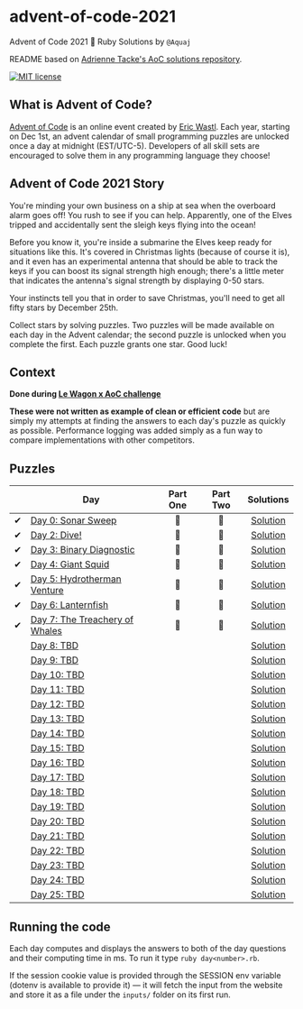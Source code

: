 # advent-of-code-2021
Advent of Code 2021 🎄 Ruby Solutions by `@Aquaj`

README based on [Adrienne Tacke's AoC solutions repository](https://github.com/adriennetacke/advent-of-code-2020).

[![MIT license](https://img.shields.io/badge/License-MIT-blue.svg)](https://opensource.org/licenses/MIT)

## What is Advent of Code?
[Advent of Code](http://adventofcode.com) is an online event created by [Eric Wastl](https://twitter.com/ericwastl).
Each year, starting on Dec 1st, an advent calendar of small programming puzzles are unlocked once a day at midnight
(EST/UTC-5). Developers of all skill sets are encouraged to solve them in any programming language they choose!

## Advent of Code 2021 Story

You're minding your own business on a ship at sea when the overboard alarm goes off! You rush to see if you can help. Apparently, one of the Elves tripped and accidentally sent the sleigh keys flying into the ocean!

Before you know it, you're inside a submarine the Elves keep ready for situations like this. It's covered in Christmas lights (because of course it is), and it even has an experimental antenna that should be able to track the keys if you can boost its signal strength high enough; there's a little meter that indicates the antenna's signal strength by displaying 0-50 stars.

Your instincts tell you that in order to save Christmas, you'll need to get all fifty stars by December 25th.

Collect stars by solving puzzles. Two puzzles will be made available on each day in the Advent calendar; the second puzzle is unlocked when you complete the first. Each puzzle grants one star. Good luck!

## Context

**Done during [Le Wagon x AoC challenge](http://lewagon-aoc.herokuapp.com/)**

**These were not written as example of clean or efficient code** but are simply my attempts at finding the answers to
each day's puzzle as quickly as possible. Performance logging was added simply as a fun way to compare implementations
with other competitors.

## Puzzles

<!-- On-hand emojis: ✔ 🌟 -->
|       | Day                                                                   | Part One | Part Two | Solutions
| :---: | -----                                                                 | :------: | :------: | :---:
| ✔     | [Day 0: Sonar Sweep](https://adventofcode.com/2021/day/1)             |    🌟    |    🌟    | [Solution](day-01.rb)
| ✔     | [Day 2: Dive!](https://adventofcode.com/2021/day/2)                   |    🌟    |    🌟    | [Solution](day-02.rb)
| ✔     | [Day 3: Binary Diagnostic](https://adventofcode.com/2021/day/3)       |    🌟    |    🌟    | [Solution](day-03.rb)
| ✔     | [Day 4: Giant Squid](https://adventofcode.com/2021/day/4)             |    🌟    |    🌟    | [Solution](day-04.rb)
| ✔     | [Day 5: Hydrotherman Venture](https://adventofcode.com/2021/day/5)    |    🌟    |    🌟    | [Solution](day-05.rb)
| ✔     | [Day 6: Lanternfish](https://adventofcode.com/2021/day/6)             |    🌟    |    🌟    | [Solution](day-06.rb)
| ✔     | [Day 7: The Treachery of Whales](https://adventofcode.com/2021/day/7) |    🌟    |    🌟    | [Solution](day-07.rb)
|       | [Day 8: TBD](https://adventofcode.com/2021/day/8)                     |          |          | [Solution](day-08.rb)
|       | [Day 9: TBD](https://adventofcode.com/2021/day/9)                     |          |          | [Solution](day-09.rb)
|       | [Day 10: TBD](https://adventofcode.com/2021/day/10)                   |          |          | [Solution](day-10.rb)
|       | [Day 11: TBD](https://adventofcode.com/2021/day/11)                   |          |          | [Solution](day-11.rb)
|       | [Day 12: TBD](https://adventofcode.com/2021/day/12)                   |          |          | [Solution](day-12.rb)
|       | [Day 13: TBD](https://adventofcode.com/2021/day/13)                   |          |          | [Solution](day-13.rb)
|       | [Day 14: TBD](https://adventofcode.com/2021/day/14)                   |          |          | [Solution](day-14.rb)
|       | [Day 15: TBD](https://adventofcode.com/2021/day/15)                   |          |          | [Solution](day-15.rb)
|       | [Day 16: TBD](https://adventofcode.com/2021/day/16)                   |          |          | [Solution](day-16.rb)
|       | [Day 17: TBD](https://adventofcode.com/2021/day/17)                   |          |          | [Solution](day-17.rb)
|       | [Day 18: TBD](https://adventofcode.com/2021/day/18)                   |          |          | [Solution](day-18.rb)
|       | [Day 19: TBD](https://adventofcode.com/2021/day/19)                   |          |          | [Solution](day-19.rb)
|       | [Day 20: TBD](https://adventofcode.com/2021/day/20)                   |          |          | [Solution](day-20.rb)
|       | [Day 21: TBD](https://adventofcode.com/2021/day/21)                   |          |          | [Solution](day-21.rb)
|       | [Day 22: TBD](https://adventofcode.com/2021/day/22)                   |          |          | [Solution](day-22.rb)
|       | [Day 23: TBD](https://adventofcode.com/2021/day/23)                   |          |          | [Solution](day-23.rb)
|       | [Day 24: TBD](https://adventofcode.com/2021/day/24)                   |          |          | [Solution](day-24.rb)
|       | [Day 25: TBD](https://adventofcode.com/2021/day/25)                   |          |          | [Solution](day-25.rb)

## Running the code

Each day computes and displays the answers to both of the day questions and their computing time in ms. To run it type `ruby day<number>.rb`.

If the session cookie value is provided through the SESSION env variable (dotenv is available to provide it) — it will
fetch the input from the website and store it as a file under the `inputs/` folder on its first run.
